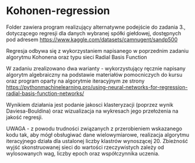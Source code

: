 # Kohonen-regression
Folder zawiera program realizujący alternatywne podejście do zadania 3., dotyczącego regresji dla danych wybranej spółki giełdowej, dostępnych pod adresem https://www.kaggle.com/datasets/camnugent/sandp500

Regresja odbywa się z wykorzystaniem napisanego w poprzednim zadaniu algorytmu Kohonena oraz typu sieci Radial Basis Function  

W zadaniu zrealizowano dwa warianty - wykorzystujący ręcznie napisany algorytm algebraiczny na podstawie materiałów pomocniczych do kursu oraz program oparty na algorytmie iteracyjnym ze strony https://pythonmachinelearning.pro/using-neural-networks-for-regression-radial-basis-function-networks/  

Wynikiem działania jest podanie jakosci klasteryzacji (poprzez wynik Daviesa-Bouldina) oraz wizualizacja na wykresach jego
przełożenia na jakość regresji.   

UWAGA - z powodu trudności związanych z przerobieniem wskazanego kodu tak, aby mógł obsługiwać dane wielowymiarowe, realizacja algorytmu iteracyjnego działa dla ustalonej liczby klastrów wynoszącej 20. Zbieżność wyjść skonstruowanej sieci do wartości rzeczywistych zależy od wylosowanych wag, liczby epoch oraz współczynnika uczenia.    

